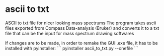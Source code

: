 # ascii to txt
 ASCII to txt file for nicer looking mass spectrums
 The program takes ascii files exported from Compass Data-analysis (Bruker) and converts it to a txt file that can be the input for mass spectrum drawing softwares

 If changes are to be made, in order to remake the GUI .exe file, it has to be installed with pyinstaller:
 ´´´
 pyinstaller ascii_to_txt.py --onefile
 ´´´
 
